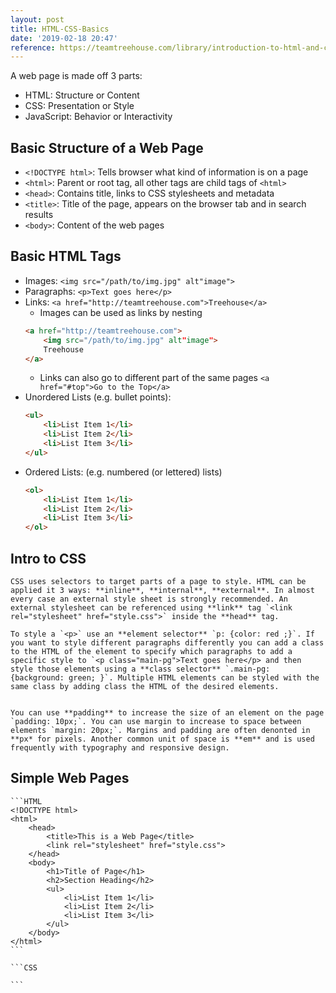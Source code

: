 ```yaml
---
layout: post
title: HTML-CSS-Basics
date: '2019-02-18 20:47'
reference: https://teamtreehouse.com/library/introduction-to-html-and-css
---
```


A web page is made off 3 parts:

- HTML: Structure or Content
- CSS: Presentation or Style
- JavaScript: Behavior or Interactivity

## Basic Structure of a Web Page

- `<!DOCTYPE html>`: Tells browser what kind of information is on a page
- `<html>`: Parent or root tag, all other tags are child tags of `<html>`
- `<head>`: Contains title, links to CSS stylesheets and metadata
- `<title>`: Title of the page, appears on the browser tab and in search results
- `<body>`: Content of the web pages

## Basic HTML Tags

- Images: `<img src="/path/to/img.jpg" alt"image">`
- Paragraphs: `<p>Text goes here</p>`
- Links: `<a href="http://teamtreehouse.com">Treehouse</a>`
    - Images can be used as links by nesting
    ```html
    <a href="http://teamtreehouse.com">
        <img src="/path/to/img.jpg" alt"image">
        Treehouse
    </a>
    ```
    - Links can also go to different part of the same pages
    `<a href="#top">Go to the Top</a>`
- Unordered Lists (e.g. bullet points):
    ```html
    <ul>
        <li>List Item 1</li>
        <li>List Item 2</li>
        <li>List Item 3</li>
    </ul>
    ```
- Ordered Lists: (e.g. numbered (or lettered) lists)
    ```html
    <ol>
        <li>List Item 1</li>
        <li>List Item 2</li>
        <li>List Item 3</li>
    </ol>
    ```

## Intro to CSS
    CSS uses selectors to target parts of a page to style. HTML can be applied it 3 ways: **inline**, **internal**, **external**. In almost every case an external style sheet is strongly recommended. An external stylesheet can be referenced using **link** tag `<link rel="stylesheet" href="style.css">` inside the **head** tag.

    To style a `<p>` use an **element selector** `p: {color: red ;}`. If you want to style different paragraphs differently you can add a class to the HTML of the element to specify which paragraphs to add a specific style to `<p class="main-pg">Text goes here</p> and then style those elements using a **class selector** `.main-pg: {background: green; }`. Multiple HTML elements can be styled with the same class by adding class the HTML of the desired elements.


    You can use **padding** to increase the size of an element on the page `padding: 10px;`. You can use margin to increase to space between elements `margin: 20px;`. Margins and padding are often denonted in **px* for pixels. Another common unit of space is **em** and is used frequently with typography and responsive design.

## Simple Web Pages

    ```HTML
    <!DOCTYPE html>
    <html>
        <head>
            <title>This is a Web Page</title>
            <link rel="stylesheet" href="style.css">
        </head>
        <body>
            <h1>Title of Page</h1>
            <h2>Section Heading</h2>
            <ul>
                <li>List Item 1</li>
                <li>List Item 2</li>
                <li>List Item 3</li>
            </ul>
        </body>
    </html>
    ```

    ```CSS

    ```
